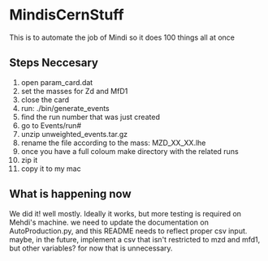 # MindisCernStuff
This is to automate the job of Mindi so it does 100 things all at once

## Steps Neccesary
1. open param_card.dat
2. set the masses for Zd and MfD1
3. close the card
4. run: ./bin/generate_events
5. find the run number that was just created 
6. go to Events/run#
7. unzip unweighted_events.tar.gz 
8. rename the file according to the mass: MZD_XX_XX.lhe
9. once you have a full coloum make directory with the related runs 
10. zip it
11. copy it to my mac

## What is happening now

We did it! well mostly. Ideally it works, but more testing is required on Mehdi's machine. we need to update the documentation on AutoProduction.py, and this README needs to reflect proper csv input. maybe, in the future, implement a csv that isn't restricted to mzd and mfd1, but other variables? for now that is unnecessary.
